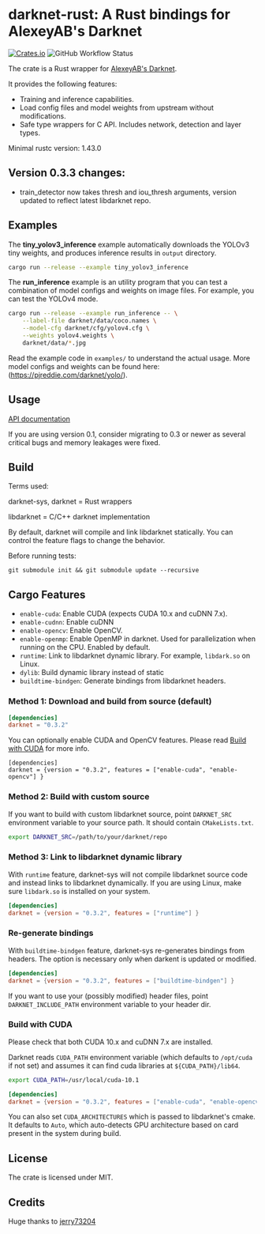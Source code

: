 # darknet-rust: A Rust bindings for AlexeyAB's Darknet

[![Crates.io](https://img.shields.io/crates/v/darknet?style=for-the-badge)](https://crates.io/crates/darknet) ![GitHub Workflow Status](https://img.shields.io/github/workflow/status/alianse777/darknet-rust/Rust?style=for-the-badge)

The crate is a Rust wrapper for [AlexeyAB's Darknet](https://github.com/AlexeyAB/darknet).

It provides the following features:

- Training and inference capabilities.
- Load config files and model weights from upstream without modifications.
- Safe type wrappers for C API. Includes network, detection and layer types.

Minimal rustc version: 1.43.0

## Version 0.3.3 changes:

- train_detector now takes thresh and iou_thresh arguments, version updated to reflect latest libdarknet repo.

## Examples

The **tiny_yolov3_inference** example automatically downloads the YOLOv3 tiny weights, and produces inference results in `output` directory.

```sh
cargo run --release --example tiny_yolov3_inference
```

The **run_inference** example is an utility program that you can test a combination of model configs and weights on image files. For example, you can test the YOLOv4 mode.

```sh
cargo run --release --example run_inference -- \
    --label-file darknet/data/coco.names \
    --model-cfg darknet/cfg/yolov4.cfg \
    --weights yolov4.weights \
    darknet/data/*.jpg
```

Read the example code in `examples/` to understand the actual usage. More model configs and weights can be found here: (https://pjreddie.com/darknet/yolo/).

## Usage

[API documentation](https://docs.rs/darknet)

If you are using version 0.1, consider migrating to 0.3 or newer as several critical bugs and memory leakages were fixed.

## Build

Terms used:

darknet-sys, darknet = Rust wrappers

libdarknet = C/C++ darknet implementation

By default, darknet will compile and link libdarknet statically. You can control the feature flags to change the behavior.

Before running tests:

`git submodule init && git submodule update --recursive`


## Cargo Features

- `enable-cuda`: Enable CUDA (expects CUDA 10.x and cuDNN 7.x).
- `enable-cudnn`: Enable cuDNN
- `enable-opencv`: Enable OpenCV.
- `enable-openmp`: Enable OpenMP in darknet. Used for parallelization when running on the CPU. Enabled by default.
- `runtime`: Link to libdarknet dynamic library. For example, `libdark.so` on Linux.
- `dylib`: Build dynamic library instead of static
- `buildtime-bindgen`: Generate bindings from libdarknet headers.

### Method 1: Download and build from source (default)

```toml
[dependencies]
darknet = "0.3.2"
```
You can optionally enable CUDA and OpenCV features. Please read [Build with CUDA](#build-with-cuda) for more info.

```toml[dependencies]
[dependencies]
darknet = {version = "0.3.2", features = ["enable-cuda", "enable-opencv"] }
```
### Method 2: Build with custom source

If you want to build with custom libdarknet source, point `DARKNET_SRC` environment variable to your source path. It should contain `CMakeLists.txt`.

```sh
export DARKNET_SRC=/path/to/your/darknet/repo
```
### Method 3: Link to libdarknet dynamic library

With `runtime` feature, darknet-sys will not compile libdarknet source code and instead links to libdarknet dynamically. If you are using Linux, make sure `libdark.so` is installed on your system.

```toml
[dependencies]
darknet = {version = "0.3.2", features = ["runtime"] }
```
### Re-generate bindings

With `buildtime-bindgen` feature, darknet-sys re-generates bindings from headers. The option is necessary only when darkent is updated or modified.

```toml
[dependencies]
darknet = {version = "0.3.2", features = ["buildtime-bindgen"] }
```
If you want to use your (possibly modified) header files, point `DARKNET_INCLUDE_PATH` environment variable to your header dir.

### Build with CUDA

Please check that both CUDA 10.x and cuDNN 7.x are installed.

Darknet reads `CUDA_PATH` environment variable (which defaults to `/opt/cuda` if not set) and assumes it can find cuda libraries at `${CUDA_PATH}/lib64`.

```sh
export CUDA_PATH=/usr/local/cuda-10.1
```

```toml
[dependencies]
darknet = {version = "0.3.2", features = ["enable-cuda", "enable-opencv"] }
```
You can also set `CUDA_ARCHITECTURES` which is passed to libdarknet's cmake. It defaults to `Auto`, which auto-detects GPU architecture based on card present in the system during build.

## License

The crate is licensed under MIT.

## Credits
Huge thanks to [jerry73204](https://github.com/jerry73204)

